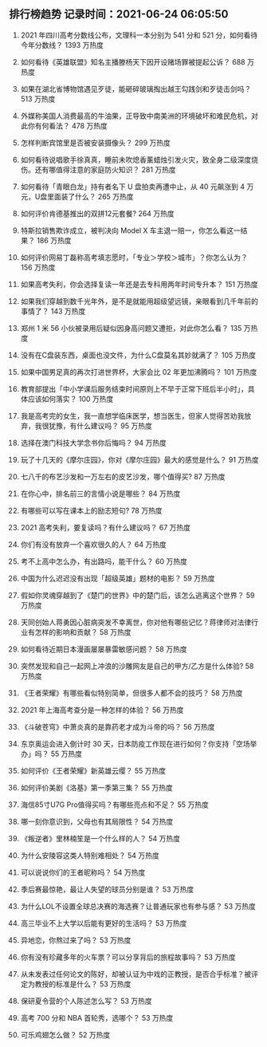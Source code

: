 
## 排行榜趋势 记录时间：2021-06-24 06:05:50
  
  1. 2021 年四川高考分数线公布，文理科一本分别为 541 分和 521 分，如何看待今年分数线？ 1393 万热度
    
  2. 如何看待《英雄联盟》知名主播滕杨天下因开设赌场罪被提起公诉？ 688 万热度
    
  3. 如果在湖北省博物馆遇见歹徒，能砸碎玻璃掏出越王勾践剑和歹徒击剑吗？ 513 万热度
    
  4. 外媒称美国人消费最高的牛油果，正导致中南美洲的环境破坏和难民危机，对此你有何看法？ 478 万热度
    
  5. 怎样判断宾馆里是否被安装摄像头？ 299 万热度
    
  6. 如何看待说唱歌手徐真真，睡前未吹熄香薰蜡烛引发火灾，致全身二级深度烧伤。还有哪值得注意的家庭防火知识？ 281 万热度
    
  7. 如何看待「青眼白龙」持有者名下 U 盘拍卖再遭中止，从 40 元飙涨到 4 万元，U盘里面装了什么？ 265 万热度
    
  8. 如何评价肯德基推出的双拼12元套餐? 264 万热度
    
  9. 特斯拉销售欺诈成立，被判决向 Model X 车主退一赔一，你怎么看这一结果？ 186 万热度
    
  10. 如何评价网易丁磊称高考填志愿时，「专业＞学校＞城市」？你怎么认为？ 156 万热度
    
  11. 如果高考失利，你会选择复读一年还是去专科用两年时间专升本？ 151 万热度
    
  12. 如果我们穿越到数千光年外，是不是就能用超级望远镜，亲眼看到几千年前的事情了？ 143 万热度
    
  13. 郑州 1 米 56 小伙被录用后疑似因身高问题又遭拒，对此你怎么看？ 135 万热度
    
  14. 没有在C盘装东西，桌面也没文件，为什么C盘莫名其妙就满了？ 105 万热度
    
  15. 如果中国男足真的再次打进世界杯，大家会比 02 年更加沸腾吗？ 101 万热度
    
  16. 教育部提出「中小学课后服务结束时间原则上不早于正常下班后半小时」，具体应该如何落实？ 100 万热度
    
  17. 我是高考完的女生，我一直想学临床医学，想当医生，但家人觉得苦劝我放弃，我很犹豫，有什么建议吗？ 95 万热度
    
  18. 选择在澳门科技大学念书你后悔吗？ 94 万热度
    
  19. 玩了十几天的《摩尔庄园》，你对《摩尔庄园》最大的感觉是什么？ 91 万热度
    
  20. 七八千的布艺沙发和一万左右的皮艺沙发，哪个值得买? 87 万热度
    
  21. 在你心中，排名前三的言情小说是哪些？ 84 万热度
    
  22. 有哪些可以写在课本上的励志短句? 78 万热度
    
  23. 2021 高考失利，要复读吗？有什么建议吗？ 67 万热度
    
  24. 你们有没有放弃一个喜欢很久的人？ 64 万热度
    
  25. 考不上高中怎么办，有出路吗，能干什么？ 60 万热度
    
  26. 中国为什么迟迟没有出现「超级英雄」题材的电影？ 59 万热度
    
  27. 假如你灵魂穿越到了《楚门的世界》中的楚门后，该怎么逃离这个世界？ 59 万热度
    
  28. 天同创始人蒋勇因心脏病突发不幸离世，你对他有哪些记忆？蒋律师对法律行业有怎样的影响和贡献？ 58 万热度
    
  29. 如何看待近期日本漫画屡屡暴雷敏感问题？ 58 万热度
    
  30. 突然发现和自己一起网上冲浪的沙雕网友是自己的甲方/乙方是什么体验? 58 万热度
    
  31. 《王者荣耀》有哪些看似特别简单，但很多人都不会的技巧？ 58 万热度
    
  32. 2021 年上海高考查分是一种怎样的体验？ 56 万热度
    
  33. 《斗破苍穹》中萧炎真的是靠药老才成为斗帝的吗？ 56 万热度
    
  34. 东京奥运会进入倒计时 30 天，日本防疫工作现在进行如何？你支持「空场举办」吗？ 55 万热度
    
  35. 如何评价《王者荣耀》新英雄云缨？ 55 万热度
    
  36. 如何评价美剧《洛基》第一季第三集？ 55 万热度
    
  37. 海信85寸U7G Pro值得买吗？有哪些亮点和不足？ 55 万热度
    
  38. 哪一刻你意识到，父母也有其局限性？ 54 万热度
    
  39. 《叛逆者》里林楠笙是一个什么样的人？ 54 万热度
    
  40. 为什么安陵容这类人特别难相处？ 54 万热度
    
  41. 可以说说你们的王者昵称吗？ 54 万热度
    
  42. 季后赛最惊艳，最让人失望的球员分别是谁？ 53 万热度
    
  43. 为什么LOL不设置全球总决赛的海选赛？让普通玩家也有参与感？ 53 万热度
    
  44. 高三毕业不上大学以后能有更好的生活吗？ 53 万热度
    
  45. 异地恋，你熬过来了吗？ 53 万热度
    
  46. 你有没有珍藏多年的火车票？可以分享背后的旅程故事吗？ 53 万热度
    
  47. 从未发表过任何论文的陈好，却被认证为中戏的正教授，是否合乎标准？被评定为教授的标准是什么？ 53 万热度
    
  48. 保研夏令营的个人陈述怎么写？ 53 万热度
    
  49. 高考 700 分和 NBA 首轮秀，选哪个？ 53 万热度
    
  50. 可乐鸡翅怎么做？ 52 万热度
    